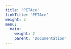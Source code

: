```yaml
---
title: 'PETAce'
linkTitle: 'PETAce'
weight: 2
menu:
  main:
    weight: 2
    parent: 'Documentation'
---
```

